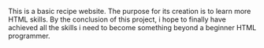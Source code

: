 This is a basic recipe website.
The purpose for its creation is to learn more HTML skills. By the conclusion
of this project, i hope to finally have achieved all the skills i need to become
something beyond a beginner HTML programmer.